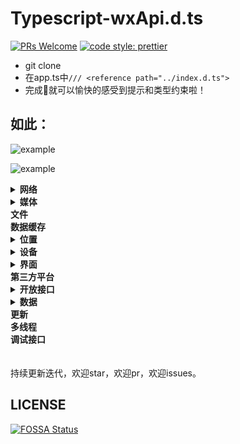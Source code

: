 # Typescript-wxApi.d.ts

[![PRs Welcome](https://img.shields.io/badge/PRs-welcome-brightgreen.svg?style=flat-square)](http://makeapullrequest.com)
[![code style: prettier](https://img.shields.io/badge/code_style-prettier-ff69b4.svg?style=flat-square)](https://github.com/prettier/prettier)

* git clone
* 在app.ts中`/// <reference path="../index.d.ts">`
* 完成🦉就可以愉快的感受到提示和类型约束啦！

## 如此：

![example](https://blogaaaaxzh.oss-cn-hangzhou.aliyuncs.com/ts-wxapi%E6%8F%90%E7%A4%BA.png)

![example](https://blogaaaaxzh.oss-cn-hangzhou.aliyuncs.com/ts-wxApi%E6%B3%A8%E9%87%8A.png)

<details>
<summary><b>网络</b></summary>

* [x] 发起请求
* [x] 上传、下载
* [x] WebSocket
* [x] SocketTask

</details>

<details>
<summary><b>媒体</b></summary>

* [x] 图片
* [x] 录音
* [x] 录音管理
* [x] 音频播放控制
* [x] 音乐播放控制
* [x] 背景音频播放管理
* [x] 音频组件控制
* [x] 视频
* [x] 视频组件控制
* [x] 相机组件控制
* [x] 实时音视频
* [x] 动态加载字体

</details>

<summary><b>文件</b></summary>
<summary><b>数据缓存</b></summary>

<details>
<summary><b>位置</b></summary>

* [x] 获取位置
* [x] 查看位置
* [x] 地图组件控制

</details>

<details>
<summary><b>设备</b></summary>

* [x] 系统信息
* [x] 网络状态
* [x] 加速度计
* [x] 罗盘
* [x] 拨打电话
* [x] 扫码
* [x] 剪贴板
* [x] 蓝牙
* [x] iBeacon
* [x] 屏幕亮度
* [x] 用户截屏事件
* [x] 振动
* [x] 手机联系人
* [x] NFC
* [x] Wi-Fi

</details>

<details>
<summary><b>界面</b></summary>

* [x] 交互反馈
* [x] 设置导航条
* [x] 设置tabBar
* [x] 设置置顶信息
* [x] 导航
* [x] 动画
* [x] 位置
* [x] 绘图
* [x] 下拉刷新
* [x] WXML节点信息
* [x] WXML节点布局相交状态

</details>

<summary><b>第三方平台</b></summary>

<details>
<summary><b>开放接口</b></summary>

* [x] 登录
* [x] 授权
* [x] 用户信息
* [x] 微信支付
* [x] 模板消息（看官网APIs）
* [x] 客服消息（看官网APIs）
* [x] 转发
* [x] 获取二维码（看官网APIs）
* [x] 收货地址
* [x] 卡卷
* [x] 设置
* [x] 微信运动
* [x] 打开小程序
* [x] 打开APP（看官网APIs）
* [x] 获取发票抬头
* [x] 生物认证
* [x] 附近（看官网APIs）
* [x] 插件管理（看官网APIs）

</details>

<details>
<summary><b>数据</b></summary>

* [x] 常规分析（看官网APIs）
* [x] 自定义分析

</details>

<summary><b>更新</b></summary>
<summary><b>多线程</b></summary>
<summary><b>调试接口</b></summary>

<br/>
<br/>
持续更新迭代，欢迎star，欢迎pr，欢迎issues。

## LICENSE

[![FOSSA Status](https://app.fossa.io/api/projects/git%2Bgithub.com%2FAdherentman%2FTypescript-wxApi.d.ts.svg?type=large)](https://app.fossa.io/projects/git%2Bgithub.com%2FAdherentman%2FTypescript-wxApi.d.ts?ref=badge_large)
